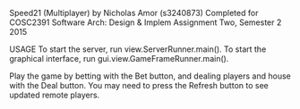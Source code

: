 Speed21 (Multiplayer) by Nicholas Amor (s3240873)
Completed for COSC2391 Software Arch: Design & Implem
Assignment Two, Semester 2 2015

USAGE
To start the server, run view.ServerRunner.main().
To start the graphical interface, run gui.view.GameFrameRunner.main().

Play the game by betting with the Bet button, and dealing players and house with
the Deal button. You may need to press the Refresh button to see updated remote 
players.


